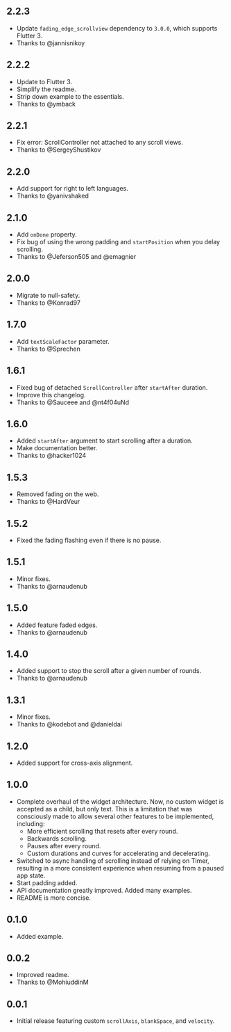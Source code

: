 ## 2.2.3

- Update `fading_edge_scrollview` dependency to `3.0.0`, which supports Flutter 3.
- Thanks to @jannisnikoy

## 2.2.2

- Update to Flutter 3.
- Simplify the readme.
- Strip down example to the essentials.
- Thanks to @ymback

## 2.2.1

- Fix error: ScrollController not attached to any scroll views.
- Thanks to @SergeyShustikov

## 2.2.0

- Add support for right to left languages.
- Thanks to @yanivshaked

## 2.1.0

- Add `onDone` property.
- Fix bug of using the wrong padding and `startPosition` when you delay scrolling.
- Thanks to @Jeferson505 and @emagnier

## 2.0.0

- Migrate to null-safety.
- Thanks to @Konrad97

## 1.7.0

- Add `textScaleFactor` parameter.
- Thanks to @Sprechen

## 1.6.1

- Fixed bug of detached `ScrollController` after `startAfter` duration.
- Improve this changelog.
- Thanks to @Sauceee and @nt4f04uNd

## 1.6.0

- Added `startAfter` argument to start scrolling after a duration.
- Make documentation better.
- Thanks to @hacker1024

## 1.5.3

- Removed fading on the web.
- Thanks to @HardVeur

## 1.5.2

- Fixed the fading flashing even if there is no pause.

## 1.5.1

- Minor fixes.
- Thanks to @arnaudenub

## 1.5.0

- Added feature faded edges.
- Thanks to @arnaudenub

## 1.4.0

- Added support to stop the scroll after a given number of rounds.
- Thanks to @arnaudenub

## 1.3.1

- Minor fixes.
- Thanks to @kodebot and @danieldai

## 1.2.0

- Added support for cross-axis alignment.

## 1.0.0

- Complete overhaul of the widget architecture. Now, no custom widget is
  accepted as a child, but only text. This is a limitation that was consciously
  made to allow several other features to be implemented, including:
  * More efficient scrolling that resets after every round.
  * Backwards scrolling.
  * Pauses after every round.
  * Custom durations and curves for accelerating and decelerating.
- Switched to async handling of scrolling instead of relying on Timer,
  resulting in a more consistent experience when resuming from a paused app
  state.
- Start padding added.
- API documentation greatly improved. Added many examples.
- README is more concise.

## 0.1.0

- Added example.

## 0.0.2

- Improved readme.
- Thanks to @MohiuddinM

## 0.0.1

- Initial release featuring custom `scrollAxis`, `blankSpace`, and `velocity`.
